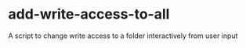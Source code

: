 # add-write-access-to-all
A script to change write access to a folder interactively from user input
